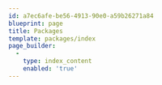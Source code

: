 ```yaml
---
id: a7ec6afe-be56-4913-90e0-a59b26271a84
blueprint: page
title: Packages
template: packages/index
page_builder:
  -
    type: index_content
    enabled: 'true'
---
```

